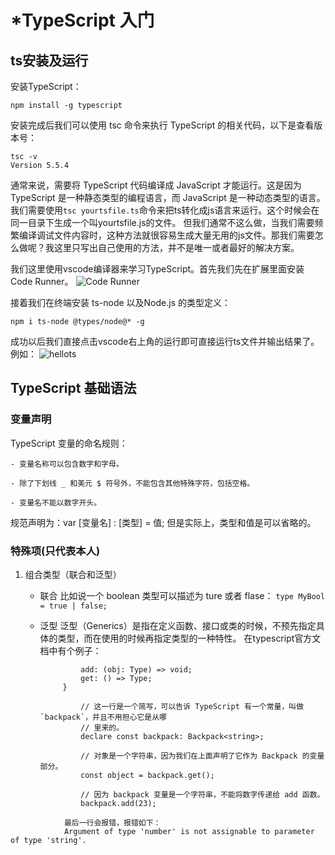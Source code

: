 # *TypeScript 入门

## ts安装及运行

安装TypeScript：

```npm install -g typescript```

安装完成后我们可以使用 tsc 命令来执行 TypeScript 的相关代码，以下是查看版本号：
```
tsc -v
Version 5.5.4
```

通常来说，需要将 TypeScript 代码编译成 JavaScript 才能运行。这是因为 TypeScript 是一种静态类型的编程语言，而 JavaScript 是一种动态类型的语言。我们需要使用`tsc yourtsfile.ts`命令来把ts转化成js语言来运行。这个时候会在同一目录下生成一个叫yourtsfile.js的文件。
但我们通常不这么做，当我们需要频繁编译调试文件内容时，这种方法就很容易生成大量无用的js文件。那我们需要怎么做呢？我这里只写出自己使用的方法，并不是唯一或者最好的解决方案。

我们这里使用vscode编译器来学习TypeScript。首先我们先在扩展里面安装Code Runner。
![Code Runner]()

接着我们在终端安装 ts-node 以及Node.js 的类型定义：

```npm i ts-node @types/node@* -g```

成功以后我们直接点击vscode右上角的运行即可直接运行ts文件并输出结果了。例如：
![hellots]()

## TypeScript 基础语法

### 变量声明

TypeScript 变量的命名规则：

    - 变量名称可以包含数字和字母。

    - 除了下划线 _ 和美元 $ 符号外，不能包含其他特殊字符，包括空格。

    - 变量名不能以数字开头。

规范声明为：var [变量名] : [类型] = 值;
但是实际上，类型和值是可以省略的。

### 特殊项(只代表本人)

1. 组合类型（联合和泛型）
    - 联合
        比如说一个 boolean 类型可以描述为 ture 或者 flase：
        `type MyBool = true | false;`
        
    - 泛型
        泛型（Generics）是指在定义函数、接口或类的时候，不预先指定具体的类型，而在使用的时候再指定类型的一种特性。
        在typescript官方文档中有个例子：
       ``` interface Backpack<Type> {
                add: (obj: Type) => void;
                get: () => Type;
            }
 
                // 这一行是一个简写，可以告诉 TypeScript 有一个常量，叫做`backpack`，并且不用担心它是从哪
                // 里来的。
                declare const backpack: Backpack<string>;
 
                // 对象是一个字符串，因为我们在上面声明了它作为 Backpack 的变量部分。
                const object = backpack.get();
 
                // 因为 backpack 变量是一个字符串，不能将数字传递给 add 函数。
                backpack.add(23);
```
            最后一行会报错，报错如下：
            Argument of type 'number' is not assignable to parameter of type 'string'. 







